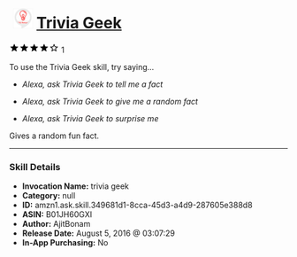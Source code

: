 # &nbsp;<img src="skill_icon" alt="Trivia Geek icon" width="36"> [Trivia Geek](http://alexa.amazon.com/#skills/amzn1.ask.skill.349681d1-8cca-45d3-a4d9-287605e388d8)
![4 stars](../../images/ic_star_black_18dp_1x.png)![4 stars](../../images/ic_star_black_18dp_1x.png)![4 stars](../../images/ic_star_black_18dp_1x.png)![4 stars](../../images/ic_star_black_18dp_1x.png)![4 stars](../../images/ic_star_border_black_18dp_1x.png) 1

To use the Trivia Geek skill, try saying...

* *Alexa, ask Trivia Geek to tell me a fact*

* *Alexa, ask Trivia Geek to give me a random fact*

* *Alexa, ask Trivia Geek to surprise me*

Gives a random fun fact.

***

### Skill Details

* **Invocation Name:** trivia geek
* **Category:** null
* **ID:** amzn1.ask.skill.349681d1-8cca-45d3-a4d9-287605e388d8
* **ASIN:** B01JH60GXI
* **Author:** AjitBonam
* **Release Date:** August 5, 2016 @ 03:07:29
* **In-App Purchasing:** No
